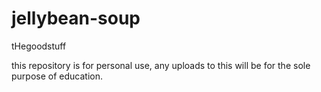 # jellybean-soup
tHegoodstuff

this repository is for personal use, any uploads to this will be for the sole purpose of education. 
